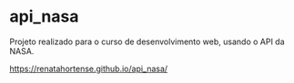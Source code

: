 # api_nasa

Projeto realizado para o curso de desenvolvimento web, usando o API da NASA.

https://renatahortense.github.io/api_nasa/

